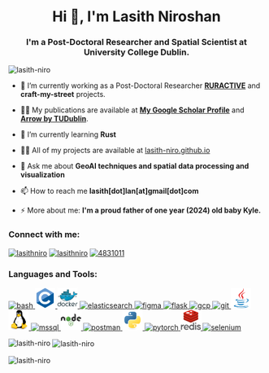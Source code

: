 <h1 align="center">Hi 👋, I'm Lasith Niroshan</h1>
<h3 align="center">I'm a Post-Doctoral Researcher and Spatial Scientist at University College Dublin.</h3>

<p align="left"> <img src="https://komarev.com/ghpvc/?username=lasith-niro&label=Profile%20views&color=0e75b6&style=flat" alt="lasith-niro" /> </p>

- 🔭 I’m currently working as a Post-Doctoral Researcher [**RURACTIVE**](https://www.ruractive.eu/) and **craft-my-street** projects.

- 👨‍💻 My publications are available at **[My Google Scholar Profile](https://scholar.google.com/citations?hl=en&user=blIX26YAAAAJ)** and **[Arrow by TUDublin](https://arrow.tudublin.ie/do/search/?q=bp_author_id%3A%22fa501255-7a59-4aef-a593-9596ab9d7567%22%20OR%20(author%3A%22Lasith%20Niroshan%20Kottawa%20Hewa%20Manage%22%20AND%20-bp_author_id%3A%5B*%20TO%20*%5D)&start=0&context=490738&facet=)**.

- 🌱 I’m currently learning **Rust**

- 👨‍💻 All of my projects are available at [lasith-niro.github.io](lasith-niro.github.io)

- 💬 Ask me about **GeoAI techniques and spatial data processing and visualization**

- 📫 How to reach me **lasith[dot]lan[at]gmail[dot]com**

- ⚡ More about me:  **I'm a proud father of one year (2024) old baby Kyle.**


<h3 align="left">Connect with me:</h3>
<p align="left">
<a href="https://twitter.com/lasithniro" target="blank"><img align="center" src="https://raw.githubusercontent.com/rahuldkjain/github-profile-readme-generator/master/src/images/icons/Social/twitter.svg" alt="lasithniro" height="30" width="40" /></a>
<a href="https://linkedin.com/in/lasithniro" target="blank"><img align="center" src="https://raw.githubusercontent.com/rahuldkjain/github-profile-readme-generator/master/src/images/icons/Social/linked-in-alt.svg" alt="lasithniro" height="30" width="40" /></a>
<a href="https://stackoverflow.com/users/4831011" target="blank"><img align="center" src="https://raw.githubusercontent.com/rahuldkjain/github-profile-readme-generator/master/src/images/icons/Social/stack-overflow.svg" alt="4831011" height="30" width="40" /></a>
</p>

<h3 align="left">Languages and Tools:</h3>
<p align="left"> <a href="https://www.gnu.org/software/bash/" target="_blank" rel="noreferrer"> <img src="https://www.vectorlogo.zone/logos/gnu_bash/gnu_bash-icon.svg" alt="bash" width="40" height="40"/> </a> <a href="https://www.cprogramming.com/" target="_blank" rel="noreferrer"> <img src="https://raw.githubusercontent.com/devicons/devicon/master/icons/c/c-original.svg" alt="c" width="40" height="40"/> </a> <a href="https://www.docker.com/" target="_blank" rel="noreferrer"> <img src="https://raw.githubusercontent.com/devicons/devicon/master/icons/docker/docker-original-wordmark.svg" alt="docker" width="40" height="40"/> </a> <a href="https://www.elastic.co" target="_blank" rel="noreferrer"> <img src="https://www.vectorlogo.zone/logos/elastic/elastic-icon.svg" alt="elasticsearch" width="40" height="40"/> </a> <a href="https://www.figma.com/" target="_blank" rel="noreferrer"> <img src="https://www.vectorlogo.zone/logos/figma/figma-icon.svg" alt="figma" width="40" height="40"/> </a> <a href="https://flask.palletsprojects.com/" target="_blank" rel="noreferrer"> <img src="https://www.vectorlogo.zone/logos/pocoo_flask/pocoo_flask-icon.svg" alt="flask" width="40" height="40"/> </a> <a href="https://cloud.google.com" target="_blank" rel="noreferrer"> <img src="https://www.vectorlogo.zone/logos/google_cloud/google_cloud-icon.svg" alt="gcp" width="40" height="40"/> </a> <a href="https://git-scm.com/" target="_blank" rel="noreferrer"> <img src="https://www.vectorlogo.zone/logos/git-scm/git-scm-icon.svg" alt="git" width="40" height="40"/> </a> <a href="https://www.java.com" target="_blank" rel="noreferrer"> <img src="https://raw.githubusercontent.com/devicons/devicon/master/icons/java/java-original.svg" alt="java" width="40" height="40"/> </a> <a href="https://www.linux.org/" target="_blank" rel="noreferrer"> <img src="https://raw.githubusercontent.com/devicons/devicon/master/icons/linux/linux-original.svg" alt="linux" width="40" height="40"/> </a> <a href="https://www.microsoft.com/en-us/sql-server" target="_blank" rel="noreferrer"> <img src="https://www.svgrepo.com/show/303229/microsoft-sql-server-logo.svg" alt="mssql" width="40" height="40"/> </a> <a href="https://nodejs.org" target="_blank" rel="noreferrer"> <img src="https://raw.githubusercontent.com/devicons/devicon/master/icons/nodejs/nodejs-original-wordmark.svg" alt="nodejs" width="40" height="40"/> </a> <a href="https://postman.com" target="_blank" rel="noreferrer"> <img src="https://www.vectorlogo.zone/logos/getpostman/getpostman-icon.svg" alt="postman" width="40" height="40"/> </a> <a href="https://www.python.org" target="_blank" rel="noreferrer"> <img src="https://raw.githubusercontent.com/devicons/devicon/master/icons/python/python-original.svg" alt="python" width="40" height="40"/> </a> <a href="https://pytorch.org/" target="_blank" rel="noreferrer"> <img src="https://www.vectorlogo.zone/logos/pytorch/pytorch-icon.svg" alt="pytorch" width="40" height="40"/> </a> <a href="https://redis.io" target="_blank" rel="noreferrer"> <img src="https://raw.githubusercontent.com/devicons/devicon/master/icons/redis/redis-original-wordmark.svg" alt="redis" width="40" height="40"/> </a> <a href="https://www.selenium.dev" target="_blank" rel="noreferrer"> <img src="https://raw.githubusercontent.com/detain/svg-logos/780f25886640cef088af994181646db2f6b1a3f8/svg/selenium-logo.svg" alt="selenium" width="40" height="40"/> </a> </p>

<p><img align="left" src="https://github-readme-stats.vercel.app/api/top-langs?username=lasith-niro&show_icons=true&locale=en&layout=compact" alt="lasith-niro" /></p>

<p>&nbsp;<img align="center" src="https://github-readme-stats.vercel.app/api?username=lasith-niro&show_icons=true&locale=en" alt="lasith-niro" /></p>

<p><img align="center" src="https://github-readme-streak-stats.herokuapp.com/?user=lasith-niro&" alt="lasith-niro" /></p>


